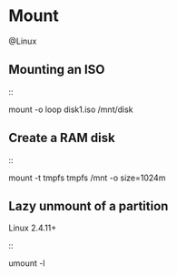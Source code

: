 # Mount
@Linux

Mounting an ISO
---------------

::

 mount -o loop disk1.iso /mnt/disk

Create a RAM disk
-----------------

::

 mount -t tmpfs tmpfs /mnt -o size=1024m

Lazy unmount of a partition
---------------------------

Linux 2.4.11+

::

  umount -l <mount>

